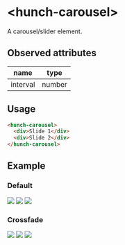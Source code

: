 # &lt;hunch-carousel>

A carousel/slider element.

## Observed attributes

| name | type |
| --- | --- |
| interval | number |

## Usage

```html
<hunch-carousel>
  <div>Slide 1</div>
  <div>Slide 2</div>
</hunch-carousel>
```

## Example

<style>
.slide {
object-fit: cover;
}
</style>

### Default

<hunch-carousel style="height: 15rem;" interval="2000">
  <img
    src="https://images.unsplash.com/photo-1581252397779-5d758caff3cb?ixlib=rb-1.2.1&q=80&fm=jpg&crop=entropy&cs=tinysrgb&w=1080&fit=max&ixid=eyJhcHBfaWQiOjExNDY4M30"
    class="slide"
  />
  <img
    src="https://images.unsplash.com/photo-1581252165204-d54f656e8ce8?ixlib=rb-1.2.1&q=80&fm=jpg&crop=entropy&cs=tinysrgb&w=1080&fit=max&ixid=eyJhcHBfaWQiOjExNDY4M30"
    class="slide"
  />
  <img
    src="https://images.unsplash.com/photo-1581465823028-58e550a703a0?ixlib=rb-1.2.1&q=80&fm=jpg&crop=entropy&cs=tinysrgb&w=1080&fit=max&ixid=eyJhcHBfaWQiOjExNDY4M30"
    class="slide"
  />
</hunch-carousel>

### Crossfade

<hunch-carousel style="height: 15rem;" crossfade>
  <img
    src="https://images.unsplash.com/photo-1581252397779-5d758caff3cb?ixlib=rb-1.2.1&q=80&fm=jpg&crop=entropy&cs=tinysrgb&w=1080&fit=max&ixid=eyJhcHBfaWQiOjExNDY4M30"
    class="slide"
  />
  <img
    src="https://images.unsplash.com/photo-1581252165204-d54f656e8ce8?ixlib=rb-1.2.1&q=80&fm=jpg&crop=entropy&cs=tinysrgb&w=1080&fit=max&ixid=eyJhcHBfaWQiOjExNDY4M30"
    class="slide"
  />
  <img
    src="https://images.unsplash.com/photo-1581465823028-58e550a703a0?ixlib=rb-1.2.1&q=80&fm=jpg&crop=entropy&cs=tinysrgb&w=1080&fit=max&ixid=eyJhcHBfaWQiOjExNDY4M30"
    class="slide"
  />
</hunch-carousel>

<script src="../src/hunch-carousel.ts"></script>
